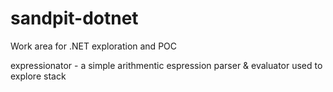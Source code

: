# sandpit-dotnet
Work area for .NET exploration and POC

expressionator - a simple arithmentic espression parser & evaluator used to explore stack

